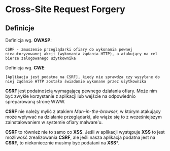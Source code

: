 # **Cross-Site Request Forgery**



## Definicje



Definicja wg. **OWASP**:

    CSRF - zmuszenie przeglądarki ofiary do wykonania pewnej nieautoryzowanej akcji (wykonania żądania HTTP), a atakujący na cel bierze zalogowanego użytkownika

Definicja wg. **CWE**:

    [Aplikacja jest podatna na CSRF], kiedy nie sprawdza czy wysyłane do niej żądanie HTTP zostało świadomie wykonane przez użytkownika


**CSRF** jest podatnością wymagającą pewnego działania ofiary. Może nim być zwykłe korzystanie z aplikacji lub wejście na odpowiednio spreparowaną stronę WWW.

**CSRF** nie należy mylić z atakiem *Man-in-the-browser*, w którym atakujący może wpływać na działanie przeglądarki, ale wiąże się to z wcześniejszym zainstalowaniem w systemie ofiary malware'u.

**CSRF** to również nie to samo co **XSS**. Jeśli w aplikacji występuje **XSS** to jest możliwość zrealizowania **CSRF**, ale jeśli nasza aplikacja podatna jest na **CSRF**, to niekoniecznie musimy być podatani na **XSS***.



